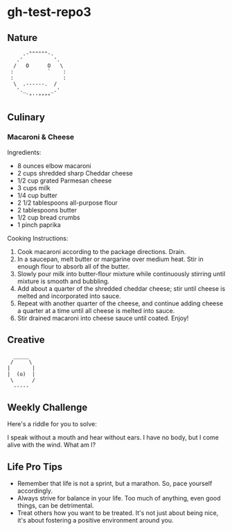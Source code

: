 # gh-test-repo3

## Nature

```
     .-""""""-.
   .'          '.
  /   O      O   \
 :           `    :
 :                :
  \  .------.  /
   '._        _.'
      `"''""""
```

## Culinary

### Macaroni & Cheese
Ingredients:
- 8 ounces elbow macaroni
- 2 cups shredded sharp Cheddar cheese
- 1/2 cup grated Parmesan cheese
- 3 cups milk
- 1/4 cup butter
- 2 1/2 tablespoons all-purpose flour
- 2 tablespoons butter
- 1/2 cup bread crumbs
- 1 pinch paprika

Cooking Instructions:
1. Cook macaroni according to the package directions. Drain.
2. In a saucepan, melt butter or margarine over medium heat. Stir in enough flour to absorb all of the butter.
3. Slowly pour milk into butter-flour mixture while continuously stirring until mixture is smooth and bubbling.
4. Add about a quarter of the shredded cheddar cheese; stir until cheese is melted and incorporated into sauce.
5. Repeat with another quarter of the cheese, and continue adding cheese a quarter at a time until all cheese is melted into sauce.
6. Stir drained macaroni into cheese sauce until coated. Enjoy!

## Creative

```
  _____
 /     \
|       |
|  (o)  |
 \      /
  -----
```

## Weekly Challenge
Here's a riddle for you to solve:

I speak without a mouth and hear without ears. I have no body, but I come alive with the wind. What am I?

## Life Pro Tips
- Remember that life is not a sprint, but a marathon. So, pace yourself accordingly.
- Always strive for balance in your life. Too much of anything, even good things, can be detrimental.
- Treat others how you want to be treated. It's not just about being nice, it's about fostering a positive environment around you.